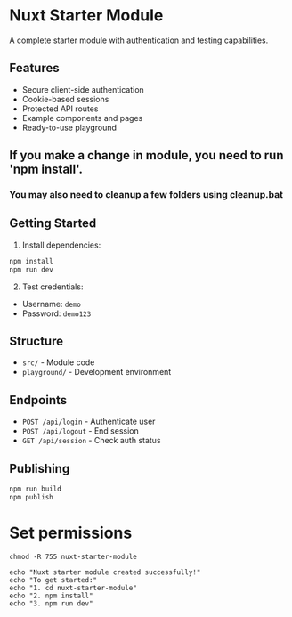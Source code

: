 # Nuxt Starter Module

A complete starter module with authentication and testing capabilities.

## Features

- Secure client-side authentication
- Cookie-based sessions
- Protected API routes
- Example components and pages
- Ready-to-use playground

## If you make a change in module, you need to run 'npm install'. 
### You may also need to cleanup a few folders using cleanup.bat 

## Getting Started

1. Install dependencies:
```bash
npm install
npm run dev
```

2. Test credentials:
- Username: `demo`
- Password: `demo123`

## Structure

- `src/` - Module code
- `playground/` - Development environment

## Endpoints

- `POST /api/login` - Authenticate user
- `POST /api/logout` - End session
- `GET /api/session` - Check auth status

## Publishing

```bash
npm run build
npm publish
```


# Set permissions
```
chmod -R 755 nuxt-starter-module

echo "Nuxt starter module created successfully!"
echo "To get started:"
echo "1. cd nuxt-starter-module"
echo "2. npm install"
echo "3. npm run dev"
```
